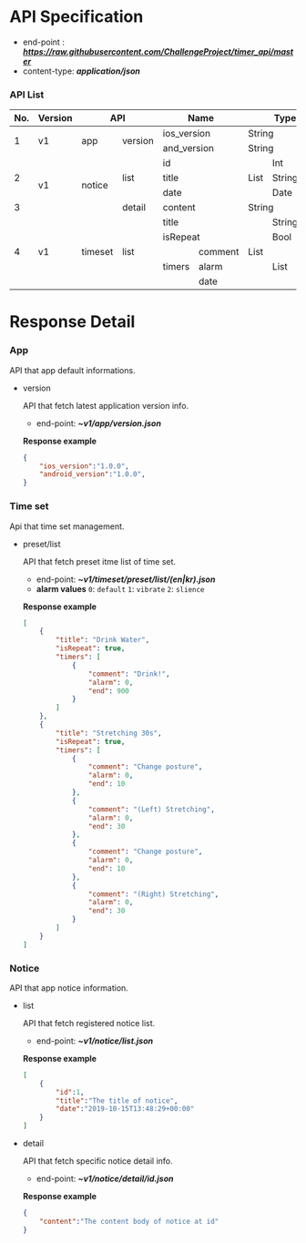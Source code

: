 # API Specification
- end-point : ***https://raw.githubusercontent.com/ChallengeProject/timer_api/master***
- content-type: ***application/json***

### API List
<table>
    <thead>
        <tr>
            <th>No.</th>
            <th>Version</th>
            <th colspan=2>API</th>
            <th colspan=2>Name</th>
            <th colspan=3>Type</th>
        </tr>
    </thead>
    <tbody>
        <tr>
            <td rowspan=2>1</td>
            <td rowspan=2>v1</td>
            <td rowspan=2>app</td>
            <td rowspan=2>version</td>
            <td colspan=2>ios_version</td>
            <td colspan=3>String</td>
        </tr>
        <tr>
            <td colspan=2>and_version</td>
            <td colspan=3>String</td>
        </tr>
        <tr>
            <td rowspan=3>2</td>
            <td rowspan=4>v1</td>
            <td rowspan=4>notice</td>
            <td rowspan=3>list</td>
            <td colspan=2>id</td>
            <td rowspan=3>List</td>
            <td colspan=2>Int</td>
        </tr>
        <tr>
            <td colspan=2>title</td>
            <td colspan=2>String</td>
        </tr>
        <tr>
            <td colspan=2>date</td>
            <td colspan=2>Date</td>
        </tr>
        <tr>
            <td>3</td>
            <td>detail</td>
            <td colspan=2>content</td>
            <td colspan=3>String</td>
        </tr>
        <tr>
            <td rowspan=5>4</td>
            <td rowspan=5>v1</td>
            <td rowspan=5>timeset</td>
            <td rowspan=5>list</td>
            <td colspan=2>title</td>
            <td rowspan=5>List</td>
            <td colspan=2>String</td>
        </tr>
        <tr>
            <td colspan=2>isRepeat</td>
            <td colspan=2>Bool</td>
        </tr>
        <tr>
            <td rowspan=3>timers</td>
            <td>comment</td>
            <td rowspan=3>List</td>
            <td>String</td>
        </tr>
        <tr>
            <td>alarm</td>
            <td>Int</td>
        </tr>
        <tr>
            <td>date</td>
            <td>Int</td>
        </tr>
    </tbody>
</table>

# Response Detail
### App
API that app default informations.

- version
  
  API that fetch latest application version info.
  - end-point: ***~v1/app/version.json***
  
  **Response example**
  ```json
  {
      "ios_version":"1.0.0",
      "android_version":"1.0.0",
  }
  ```
### Time set
Api that time set management.

- preset/list

  API that fetch preset itme list of time set.
  
  - end-point: ***~v1/timeset/preset/list/(en|kr).json***
  - **alarm values**
    `0`: `default`
    `1`: `vibrate`
    `2`: `slience`
  
  **Response example**
  ```json
  [
      {
          "title": "Drink Water",
          "isRepeat": true,
          "timers": [
              {
                  "comment": "Drink!",
                  "alarm": 0,
                  "end": 900
              }
          ]
      },
      {
          "title": "Stretching 30s",
          "isRepeat": true,
          "timers": [
              {
                  "comment": "Change posture",
                  "alarm": 0,
                  "end": 10
              },
              {
                  "comment": "(Left) Stretching",
                  "alarm": 0,
                  "end": 30
              },
              {
                  "comment": "Change posture",
                  "alarm": 0,
                  "end": 10
              },
              {
                  "comment": "(Right) Stretching",
                  "alarm": 0,
                  "end": 30
              }
          ]
      }
  ]
  ```

### Notice
API that app notice information.

- list

  API that fetch registered notice list. 
  - end-point: ***~v1/notice/list.json***
  
  **Response example**
  ```json
  [
      {
          "id":1,
          "title":"The title of notice",
          "date":"2019-10-15T13:48:29+00:00"
      }
  ]
  ```

- detail

  API that fetch specific notice detail info.
  - end-point: ***~v1/notice/detail/id.json***

  **Response example**
  ```json
  {
      "content":"The content body of notice at id"
  }
  ```

